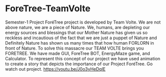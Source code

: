 # ForeTree-TeamVolte
Semester-1 Project 
ForéTree project is developed by Team Volte.
We are not above nature, we are a piece of Nature. We, humans, are depleting our energy sources and blessings that our Mother Nature has given us so reckless and incautious of the fact that we are just a puppet of Nature and Definitely Nature has shown us many times that how human FORLORN in front of Nature.
To solve this massacre our TEAM VOLTE brings you FORETREE.
We have made GUI, ForeTree BOT, EnergyMaze game, and Calculator.
To represent this concept of our project we have used animation to create a story that depicts the importance of our Project ForéTree.
Go watch out project. 
https://youtu.be/J0o3yHeDqlE
